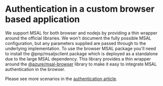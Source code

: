 # Authentication in a custom browser based application

We support MSAL for both browser and nodejs by providing a thin wrapper around the official libraries. We won't document the fully possible MSAL configuration, but any parameters supplied are passed through to the underlying implementation. To use the browser MSAL package you'll need to install the @pnp/msaljsclient package which is deployed as a standalone due to the large MSAL dependency.
This library provides a thin wrapper around the [@azure/msal-browser](https://github.com/AzureAD/microsoft-authentication-library-for-js/tree/dev/lib/msal-browser/docs) library to make it easy to integrate MSAL authentication in the browser.

Please see more scenarios in the [authentication article](../msaljsclient/index.md).
